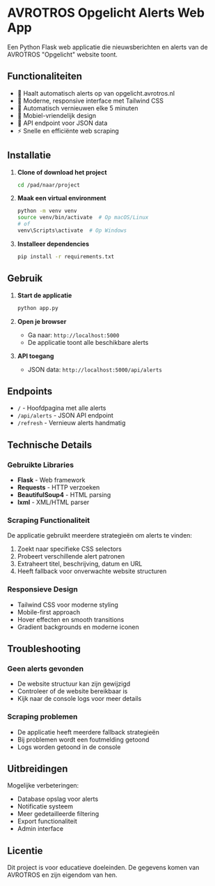 # AVROTROS Opgelicht Alerts Web App

Een Python Flask web applicatie die nieuwsberichten en alerts van de AVROTROS "Opgelicht" website toont.

## Functionaliteiten

- 📰 Haalt automatisch alerts op van opgelicht.avrotros.nl
- 🎨 Moderne, responsive interface met Tailwind CSS
- 🔄 Automatisch vernieuwen elke 5 minuten
- 📱 Mobiel-vriendelijk design
- 🔗 API endpoint voor JSON data
- ⚡ Snelle en efficiënte web scraping

## Installatie

1. **Clone of download het project**
   ```bash
   cd /pad/naar/project
   ```

2. **Maak een virtual environment**
   ```bash
   python -m venv venv
   source venv/bin/activate  # Op macOS/Linux
   # of
   venv\Scripts\activate  # Op Windows
   ```

3. **Installeer dependencies**
   ```bash
   pip install -r requirements.txt
   ```

## Gebruik

1. **Start de applicatie**
   ```bash
   python app.py
   ```

2. **Open je browser**
   - Ga naar: `http://localhost:5000`
   - De applicatie toont alle beschikbare alerts

3. **API toegang**
   - JSON data: `http://localhost:5000/api/alerts`

## Endpoints

- `/` - Hoofdpagina met alle alerts
- `/api/alerts` - JSON API endpoint
- `/refresh` - Vernieuw alerts handmatig

## Technische Details

### Gebruikte Libraries
- **Flask** - Web framework
- **Requests** - HTTP verzoeken
- **BeautifulSoup4** - HTML parsing
- **lxml** - XML/HTML parser

### Scraping Functionaliteit
De applicatie gebruikt meerdere strategieën om alerts te vinden:
1. Zoekt naar specifieke CSS selectors
2. Probeert verschillende alert patronen
3. Extraheert titel, beschrijving, datum en URL
4. Heeft fallback voor onverwachte website structuren

### Responsieve Design
- Tailwind CSS voor moderne styling
- Mobile-first approach
- Hover effecten en smooth transitions
- Gradient backgrounds en moderne iconen

## Troubleshooting

### Geen alerts gevonden
- De website structuur kan zijn gewijzigd
- Controleer of de website bereikbaar is
- Kijk naar de console logs voor meer details

### Scraping problemen
- De applicatie heeft meerdere fallback strategieën
- Bij problemen wordt een foutmelding getoond
- Logs worden getoond in de console

## Uitbreidingen

Mogelijke verbeteringen:
- Database opslag voor alerts
- Notificatie systeem
- Meer gedetailleerde filtering
- Export functionaliteit
- Admin interface

## Licentie

Dit project is voor educatieve doeleinden. De gegevens komen van AVROTROS en zijn eigendom van hen.